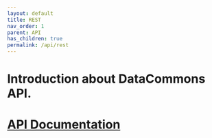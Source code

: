 ```yaml
---
layout: default
title: REST
nav_order: 1
parent: API
has_children: true
permalink: /api/rest
---
```

# Introduction about DataCommons API.

# [API Documentation](https://shifucun.github.io/dcsite/api)
